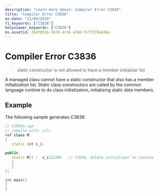 ```yaml
---
description: "Learn more about: Compiler Error C3836"
title: "Compiler Error C3836"
ms.date: "11/04/2016"
f1_keywords: ["C3836"]
helpviewer_keywords: ["C3836"]
ms.assetid: 254f851b-7b7d-4c34-a740-fcf72f6a636a
---
```

# Compiler Error C3836

> static constructor is not allowed to have a member initializer list

A managed class cannot have a static constructor that also has a member initialization list. Static class constructors are called by the common language runtime to do class initialization, initializing static data members.

## Example

The following sample generates C3836:

```cpp
// C3836a.cpp
// compile with: /clr
ref class M
{
   static int s_i;

public:
   static M() :  s_i(1234)   // C3836, delete initializer to resolve
   {
   }
};

int main()
{
}
```
